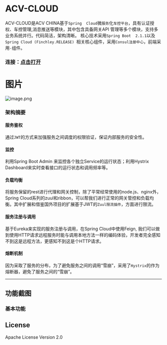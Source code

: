 # ACV-CLOUD
ACV-CLOUD是ACV CHINA基于`Spring 
Cloud`微`服务`化`车控平台`，具有认证授权、车控管理,消息推送等模块，其中包含具备网关API
管理等多个模块，支持多业务系统并行。代码简洁，架构清晰。
核心技术采用`Spring Boot 
2.1.1`以及`Spring Cloud (Finchley.RELEASE)
`相关核心组件，采用`Consul注册中心`，前端采用`-`组件。 

### 连接：[点击打开](https://github.com/dm299770/ACV-CLOUD)

# 图片
![image.png](http://upload-images.jianshu.io/upload_images/5700335-8d69f4e885a4ec85.png?imageMogr2/auto-orient/strip%7CimageView2/2/w/1240)

### 架构摘要

#### 服务鉴权
通过`JWT`的方式来加强服务之间调度的权限验证，保证内部服务的安全性。

#### 监控
利用Spring Boot Admin 来监控各个独立Service的运行状态；利用Hystrix Dashboard来实时查看接口的运行状态和调用频率等。

#### 负载均衡
将服务保留的rest进行代理和网关控制，除了平常经常使用的node.js、nginx外，Spring Cloud系列的zuul和ribbon，可以帮我们进行正常的网关管控和负载均衡。其中扩展和借鉴国外项目的扩展基于JWT的`Zuul限流插件`，方面进行限流。

#### 服务注册与调用
基于Eureka来实现的服务注册与调用，在Spring Cloud中使用Feign, 我们可以做到使用HTTP请求远程服务时能与调用本地方法一样的编码体验，开发者完全感知不到这是远程方法，更感知不到这是个HTTP请求。

#### 熔断机制
因为采取了服务的分布，为了避免服务之间的调用“雪崩”，采用了`Hystrix`的作为熔断器，避免了服务之间的“雪崩”。

------

## 功能截图

### 基本功能

## License
Apache License Version 2.0